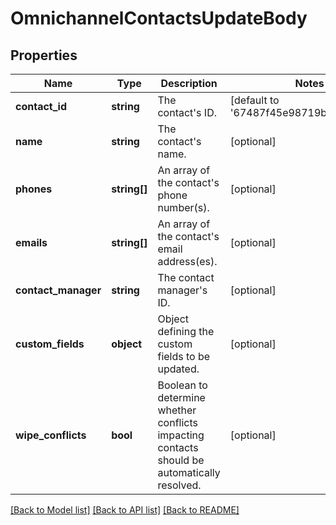 # OmnichannelContactsUpdateBody

## Properties
Name | Type | Description | Notes
------------ | ------------- | ------------- | -------------
**contact_id** | **string** | The contact&#x27;s ID. | [default to '67487f45e98719b7908d0f29']
**name** | **string** | The contact&#x27;s name. | [optional] 
**phones** | **string[]** | An array of the contact&#x27;s phone number(s). | [optional] 
**emails** | **string[]** | An array of the contact&#x27;s email address(es). | [optional] 
**contact_manager** | **string** | The contact manager&#x27;s ID. | [optional] 
**custom_fields** | **object** | Object defining the custom fields to be updated. | [optional] 
**wipe_conflicts** | **bool** | Boolean to determine whether conflicts impacting contacts should be automatically resolved. | [optional] 

[[Back to Model list]](../../README.md#documentation-for-models) [[Back to API list]](../../README.md#documentation-for-api-endpoints) [[Back to README]](../../README.md)

